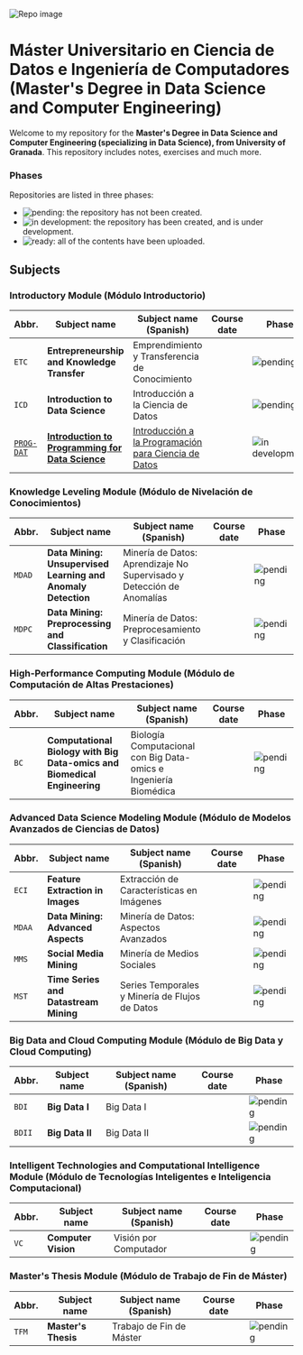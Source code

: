 ![Repo image](https://repository-images.githubusercontent.com/671044780/800d59f7-c389-49cd-8887-bbb73c9d696e)

# Máster Universitario en Ciencia de Datos e Ingeniería de Computadores (Master's Degree in Data Science and Computer Engineering)

Welcome to my repository for the **Master's Degree in Data Science and Computer Engineering (specializing in Data Science), from University of Granada**. This repository includes notes, exercises and much more.

### Phases

Repositories are listed in three phases:

* ![pending](https://img.shields.io/badge/-pending-red): the repository has not been created.
* ![in development](https://img.shields.io/badge/-in%20development-yellow): the repository has been created, and is under development.
* ![ready](https://img.shields.io/badge/-ready-green): all of the contents have been uploaded.

## Subjects

### Introductory Module (Módulo Introductorio)

| Abbr. | Subject name | Subject name (Spanish) | Course date | Phase |
| --- | --- | --- | --- | --- |
| `ETC` | **Entrepreneurship and Knowledge Transfer** | Emprendimiento y Transferencia de Conocimiento |  | ![pending](https://img.shields.io/badge/-pending-red) |
| `ICD` | **Introduction to Data Science** | Introducción a la Ciencia de Datos |  | ![pending](https://img.shields.io/badge/-pending-red) |
| [`PROG-DAT`](https://github.com/mianfg-DATCOM/PROG-DAT) | [**Introduction to Programming for Data Science**](https://github.com/mianfg-DATCOM/PROG-DAT) | [Introducción a la Programación para Ciencia de Datos](https://github.com/mianfg-DATCOM/PROG-DAT) |  | ![in development](https://img.shields.io/badge/-in%20development-yellow) |

### Knowledge Leveling Module (Módulo de Nivelación de Conocimientos)

| Abbr. | Subject name | Subject name (Spanish) | Course date | Phase |
| --- | --- | --- | --- | --- |
| `MDAD` | **Data Mining: Unsupervised Learning and Anomaly Detection** | Minería de Datos: Aprendizaje No Supervisado y Detección de Anomalías |  | ![pending](https://img.shields.io/badge/-pending-red) |
| `MDPC` | **Data Mining: Preprocessing and Classification** | Minería de Datos: Preprocesamiento y Clasificación |  | ![pending](https://img.shields.io/badge/-pending-red) |

### High-Performance Computing Module (Módulo de Computación de Altas Prestaciones)

| Abbr. | Subject name | Subject name (Spanish) | Course date | Phase |
| --- | --- | --- | --- | --- |
| `BC` | **Computational Biology with Big Data-omics and Biomedical Engineering** | Biología Computacional con Big Data-omics e Ingeniería Biomédica |  | ![pending](https://img.shields.io/badge/-pending-red) |

### Advanced Data Science Modeling Module (Módulo de Modelos Avanzados de Ciencias de Datos)

| Abbr. | Subject name | Subject name (Spanish) | Course date | Phase |
| --- | --- | --- | --- | --- |
| `ECI` | **Feature Extraction in Images** | Extracción de Características en Imágenes |  | ![pending](https://img.shields.io/badge/-pending-red) |
| `MDAA` | **Data Mining: Advanced Aspects** | Minería de Datos: Aspectos Avanzados |  | ![pending](https://img.shields.io/badge/-pending-red) |
| `MMS` | **Social Media Mining** | Minería de Medios Sociales |  | ![pending](https://img.shields.io/badge/-pending-red) |
| `MST` | **Time Series and Datastream Mining** | Series Temporales y Minería de Flujos de Datos |  | ![pending](https://img.shields.io/badge/-pending-red) |

### Big Data and Cloud Computing Module (Módulo de Big Data y Cloud Computing)

| Abbr. | Subject name | Subject name (Spanish) | Course date | Phase |
| --- | --- | --- | --- | --- |
| `BDI` | **Big Data I** | Big Data I |  | ![pending](https://img.shields.io/badge/-pending-red) |
| `BDII` | **Big Data II** | Big Data II |  | ![pending](https://img.shields.io/badge/-pending-red) |

### Intelligent Technologies and Computational Intelligence Module (Módulo de Tecnologías Inteligentes e Inteligencia Computacional)

| Abbr. | Subject name | Subject name (Spanish) | Course date | Phase |
| --- | --- | --- | --- | --- |
| `VC` | **Computer Vision** | Visión por Computador |  | ![pending](https://img.shields.io/badge/-pending-red) |

### Master's Thesis Module (Módulo de Trabajo de Fin de Máster)

| Abbr. | Subject name | Subject name (Spanish) | Course date | Phase |
| --- | --- | --- | --- | --- |
| `TFM` | **Master's Thesis** | Trabajo de Fin de Máster |  | ![pending](https://img.shields.io/badge/-pending-red) |
